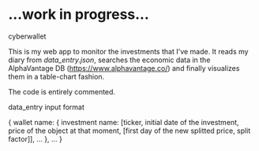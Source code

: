 # ...work in progress...

cyberwallet

This is my web app to monitor the investments that I've made. It reads my diary from *data_entry.json*, searches the economic data in the AlphaVantage DB (https://www.alphavantage.co/) and finally visualizes them in a table-chart fashion.

The code is entirely commented.

data_entry input format

{
    wallet name: {
        investment name: [ticker, initial date of the investment, price of the object at that moment, [first day of the new splitted price, split factor]],
        ...
    },
    ...
}